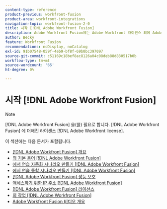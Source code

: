 ```yaml
---
content-type: reference
product-previous: workfront-fusion
product-area: workfront-integrations
navigation-topic: workfront-fusion-2-0
title: 시작 [!DNL Adobe Workfront Fusion]
description: Adobe Workfront Fusion에는 Adobe Workfront 라이센스 외에 Adobe Workfront Fusion 라이센스가 필요합니다.
author: Becky
feature: Workfront Fusion
recommendations: noDisplay, noCatalog
exl-id: 91b07548-059f-4eb9-bf8f-69b0bc397097
source-git-commit: c51169c18bef8ac8126a04c08deb88d830517b0b
workflow-type: tm+mt
source-wordcount: '65'
ht-degree: 0%

---
```


# 시작 [!DNL Adobe Workfront Fusion]

>[!NOTE]
>
>[!DNL Adobe Workfront Fusion] 을(를) 필요로 합니다. [!DNL Adobe Workfront Fusion] 에 더해진 라이센스 [!DNL Adobe Workfront license].

이 섹션에는 다음 문서가 포함됩니다.

* [[!DNL Adobe Workfront Fusion] 개요](../../workfront-fusion/get-started/workfront-fusion-overview.md)
* [의 기본 용어 [!DNL Adobe Workfront Fusion]](../../workfront-fusion/get-started/basic-terms.md)
* [에서 연습 자동화 시나리오 만들기 [!DNL Adobe Workfront Fusion]](../../workfront-fusion/get-started/create-a-practice-automation-scenario.md)
* [에서 연습 통합 시나리오 만들기 [!DNL Adobe Workfront Fusion]](../../workfront-fusion/get-started/create-a-practice-scenario.md)
* [[!DNL Adobe Workfront Fusion] 성능 보호](../../workfront-fusion/get-started/fusion-performance-guardrails.md)
* [액세스하기 위한 IP 주소 [!DNL Adobe Workfront Fusion]](../../workfront-fusion/get-started/ip-addresses-for-fusion.md)
* [[!DNL Adobe Workfront Fusion] 라이선스](../../workfront-fusion/get-started/license-automation-vs-integration.md)
* [의 작업 [!DNL Adobe Workfront Fusion]](../../workfront-fusion/get-started/operations-in-workfront-fusion.md)
* [Adobe Workfront Fusion 비디오 개요](/help/quicksilver/workfront-fusion/get-started/fusion-basics-videos.md)
